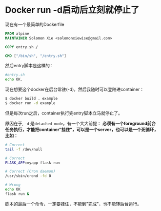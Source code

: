 # Docker run -d启动后立刻就停止了

现在有一个最简单的Dockerfile
```dockerfile
FROM alpine
MAINTAINER Solomon Xie <solomonxiewise@gmail.com>

COPY entry.sh /

CMD ["/bin/sh", "/entry.sh"]
```

然后entry脚本是这样的：
```sh
#entry.sh
echo OK.
```

现在想要这个docker在后台常驻(-d)，然后我随时可以登陆进container：
```sh
$ docker build . example
$ docker run -d example
```

但是每次run之后，container执行完entry脚本立马就停止了。

原因在于, `-d` 是`detached mode`，有一个大大前提：
**必须有一个foreground前台任务执行，才能把container“挂住”，可以是一个server，也可以是一个死循环，比如：**
```sh
# Correct
tail -f /dev/null

# Correct
FLASK_APP=myapp flask run

# Correct (Cron daemon)
/usr/sbin/crond -fd 0

# Wrong
echo OK
flask run &
```
 脚本的最后一个命令，一定要挂住，不能到"完成"，也不能转后台运行。


